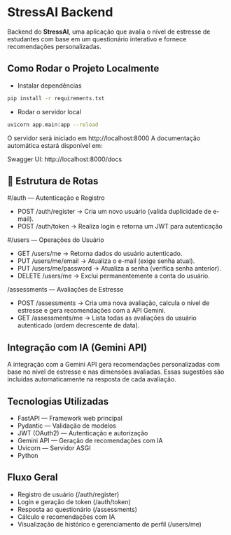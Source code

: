 # StressAI Backend

Backend do **StressAI**, uma aplicação que avalia o nível de estresse de estudantes com base em um questionário interativo e fornece recomendações personalizadas.

## Como Rodar o Projeto Localmente

 - Instalar dependências
```bash
pip install -r requirements.txt
```

- Rodar o servidor local
```bash
uvicorn app.main:app --reload
```
O servidor será iniciado em http://localhost:8000
A documentação automática estará disponível em:

Swagger UI: http://localhost:8000/docs

## 📂 Estrutura de Rotas
#/auth — Autenticação e Registro
- POST /auth/register → Cria um novo usuário (valida duplicidade de e-mail).
- POST /auth/token → Realiza login e retorna um JWT para autenticação

#/users — Operações do Usuário
- GET /users/me → Retorna dados do usuário autenticado.
- PUT /users/me/email → Atualiza o e-mail (exige senha atual).
- PUT /users/me/password → Atualiza a senha (verifica senha anterior).
- DELETE /users/me → Exclui permanentemente a conta do usuário.

/assessments — Avaliações de Estresse
- POST /assessments → Cria uma nova avaliação, calcula o nível de estresse e gera recomendações com a API Gemini.
- GET /assessments/me → Lista todas as avaliações do usuário autenticado (ordem decrescente de data).

## Integração com IA (Gemini API)

A integração com a Gemini API gera recomendações personalizadas com base no nível de estresse e nas dimensões avaliadas.
Essas sugestões são incluídas automaticamente na resposta de cada avaliação.

## Tecnologias Utilizadas
- FastAPI — Framework web principal
- Pydantic — Validação de modelos
- JWT (OAuth2) — Autenticação e autorização
- Gemini API — Geração de recomendações com IA
- Uvicorn — Servidor ASGI
- Python

## Fluxo Geral
- Registro de usuário (/auth/register)
- Login e geração de token (/auth/token)
- Resposta ao questionário (/assessments)
- Cálculo e recomendações com IA
- Visualização de histórico e gerenciamento de perfil (/users/me)
